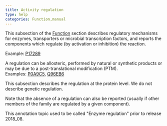 ```yaml
---
title: Activity regulation
type: help
categories: Function,manual
---
```


This subsection of the [Function](https://www.uniprot.org/help/function_section) section describes regulatory mechanisms for enzymes, transporters or microbial transcription factors, and reports the components which regulate (by activation or inhibition) the reaction.

Example: [P17289](https://www.uniprot.org/uniprotkb/P17289#function)

A regulation can be allosteric, performed by natural or synthetic products or may be due to a post-translational modification (PTM).  
Examples: [P0A9C5](https://www.uniprot.org/uniprotkb/P0A9C5#function), [Q96EB6](https://www.uniprot.org/uniprotkb/Q96EB6#function)

This subsection describes the regulation at the protein level. We do not describe genetic regulation.

Note that the absence of a regulation can also be reported (usually if other members of the family are regulated by a given component).

This annotation topic used to be called "Enzyme regulation" prior to release 2018\_08.
